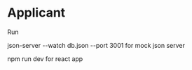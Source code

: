 # Applicant


Run

json-server --watch db.json --port 3001   for mock json server

npm run dev  for react app